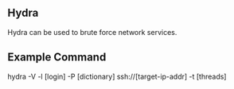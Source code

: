 ## Hydra
Hydra can be used to brute force network services.

## Example Command
hydra -V -l [login] -P [dictionary] ssh://[target-ip-addr] -t [threads]

